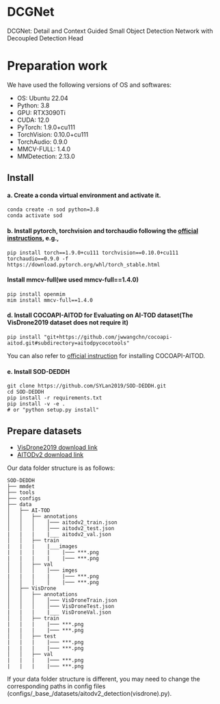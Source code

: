 # DCGNet
DCGNet: Detail and Context Guided Small Object Detection Network with Decoupled Detection Head



# Preparation work

We have used the following versions of OS and softwares:

- OS:  Ubuntu 22.04
- Python: 3.8
- GPU: RTX3090Ti
- CUDA: 12.0
- PyTorch: 1.9.0+cu111
- TorchVision: 0.10.0+cu111
- TorchAudio: 0.9.0
- MMCV-FULL: 1.4.0
- MMDetection: 2.13.0

## Install

#### a. Create a conda virtual environment and activate it.

```shell
conda create -n sod python=3.8
conda activate sod
```

#### b. Install pytorch, torchvision and torchaudio following the [official instructions](https://pytorch.org/), e.g.,

```shell
pip install torch==1.9.0+cu111 torchvision==0.10.0+cu111 torchaudio==0.9.0 -f https://download.pytorch.org/whl/torch_stable.html
```

#### Install mmcv-full(we used mmcv-full==1.4.0)

```shell
pip install openmim
mim install mmcv-full==1.4.0
```

#### d. Install COCOAPI-AITOD for Evaluating on AI-TOD dataset(The VisDrone2019 dataset does not require it)

```shell
pip install "git+https://github.com/jwwangchn/cocoapi-aitod.git#subdirectory=aitodpycocotools"
```

You can also refer to [official instruction](https://github.com/jwwangchn/cocoapi-aitod) for installing COCOAPI-AITOD.

#### e. Install SOD-DEDDH

```shell
git clone https://github.com/SYLan2019/SOD-DEDDH.git
cd SOD-DEDDH
pip install -r requirements.txt
pip install -v -e .
# or "python setup.py install"
```

## Prepare datasets

- [VisDrone2019 download link](https://github.com/VisDrone/VisDrone-Dataset) 
- [AITODv2 download link](https://chasel-tsui.github.io/AI-TOD-v2/) 

Our data folder structure is as follows:

```shell
SOD-DEDDH
├── mmdet
├── tools
├── configs
├── data
│   ├── AI-TOD
│   │   ├── annotations
│   │   │    │─── aitodv2_train.json
│   │   │    │─── aitodv2_test.json
|   |   |    |___ aitodv2_val.json
│   │   ├── train
|   |   |    |___images
|   |   |    |    |─── ***.png
|   |   |    |    |─── ***.png
│   │   ├── val
│   │   │    │─── imges
|   |   |    |    |─── ***.png
│   │   │    │    |─── ***.png
│   ├── VisDrone
│   │   ├── annotations
│   │   │    │─── VisDroneTrain.json
│   │   │    │─── VisDroneTest.json
|   |   |    |___ VisDroneVal.json
│   │   ├── train
|   |   |    |─── ***.png
|   |   |    |─── ***.png
│   │   ├── test
|   |   |    |─── ***.png
|   |   |    |─── ***.png
│   │   ├── val
|   |   |    |─── ***.png
|   |   |    |─── ***.png

```

If your data folder structure is different, you may need to change the corresponding paths in config files (configs/\_base\_/datasets/aitodv2_detection(visdrone).py).


